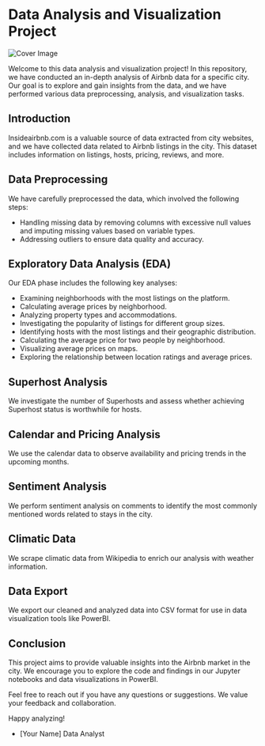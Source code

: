 # Data Analysis and Visualization Project

![Cover Image](airbnb.jpg)


Welcome to this data analysis and visualization project! In this repository, we have conducted an in-depth analysis of Airbnb data for a specific city. Our goal is to explore and gain insights from the data, and we have performed various data preprocessing, analysis, and visualization tasks.

## Introduction

Insideairbnb.com is a valuable source of data extracted from city websites, and we have collected data related to Airbnb listings in the city. This dataset includes information on listings, hosts, pricing, reviews, and more.

## Data Preprocessing

We have carefully preprocessed the data, which involved the following steps:

- Handling missing data by removing columns with excessive null values and imputing missing values based on variable types.
- Addressing outliers to ensure data quality and accuracy.

## Exploratory Data Analysis (EDA)

Our EDA phase includes the following key analyses:

- Examining neighborhoods with the most listings on the platform.
- Calculating average prices by neighborhood.
- Analyzing property types and accommodations.
- Investigating the popularity of listings for different group sizes.
- Identifying hosts with the most listings and their geographic distribution.
- Calculating the average price for two people by neighborhood.
- Visualizing average prices on maps.
- Exploring the relationship between location ratings and average prices.

## Superhost Analysis

We investigate the number of Superhosts and assess whether achieving Superhost status is worthwhile for hosts.

## Calendar and Pricing Analysis

We use the calendar data to observe availability and pricing trends in the upcoming months.

## Sentiment Analysis

We perform sentiment analysis on comments to identify the most commonly mentioned words related to stays in the city.

## Climatic Data

We scrape climatic data from Wikipedia to enrich our analysis with weather information.

## Data Export

We export our cleaned and analyzed data into CSV format for use in data visualization tools like PowerBI.

## Conclusion

This project aims to provide valuable insights into the Airbnb market in the city. We encourage you to explore the code and findings in our Jupyter notebooks and data visualizations in PowerBI.

Feel free to reach out if you have any questions or suggestions. We value your feedback and collaboration.

Happy analyzing!

- [Your Name]
Data Analyst
